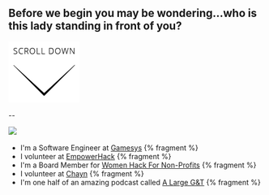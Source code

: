 ## Before we begin you may be wondering...who is this lady standing in front of you?

![](/img/scroll.png)

--

![](http://placekitten.com/250/250)

* I'm a Software Engineer at [Gamesys](http://www.gamesyscorporate.com/) {% fragment %}
* I volunteer at [EmpowerHack](http://empowerhack.io/) {% fragment %}
* I'm a Board Member for [Women Hack For Non-Profits](http://www.womenhackfornonprofits.com/) {% fragment %}
* I volunteer at [Chayn](http://chayn.co/) {% fragment %}
* I'm one half of an amazing podcast called [A Large G&T](http://tanyapowell.co.uk/large-gt/) {% fragment %}
